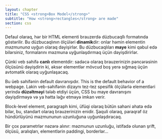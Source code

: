 ```yaml
---
layout: chapter
title: "CSS <strong>Box Model</strong>"
subtitle: "How <strong>rectangles</strong> are made"
section: css
---
```


Defaul olaraq, hər bir HTML elementi brauzerdə düzbucaqllı formatında göstərilir. Bu düzbucaqlının ölçüləri **dinamik**dir: onlar həmin elementin _məzmununa_ uyğun olaraq dəyişirlər. Bu düzbucaqlıları **maye** kimi qəbul edə bilərsiniz, formalarını məzmuna uyğunlaşdırmaq üçün dəyişdirirlər.

Çünki veb səhifə **canlı** elementdir: sadəcə olaraq brauzerinizin pəncərəsinin ölçüsünü dəyişdirin ki, əksər elementlər mövcud boş yerə sığmaq üçün avtomatik olaraq uyğunlaşacaq.

Bu üeb səhifənin default davranışıdır.
This is the default behavior of a webpage. Lakin veb-səhifənin dizaynı tez-tez spesifik ölçülərlə elementləri yerində **düzəltməyi** tələb etdiyi üçün, CSS bu maye davranışını dəyişdirməyə və ya hətta ləğv etməyə imkan verir.

Block-level element, paragraph kimi, üfüqi olaraq bütün sahəni əhatə edə bilər, bu, standart olaraq brauzerinizin enidir. Şaquli olaraq, paraqraf öz hündürlüyünü məzmununun uzunluğuna uyğunlaşdıracaq.

Bir çox parametrlər nəzərə alınır: məzmunun uzunluğu, istifadə olunan şrift, ölçüsü, aralıqları, elementlərin paddingi, borderlər...
